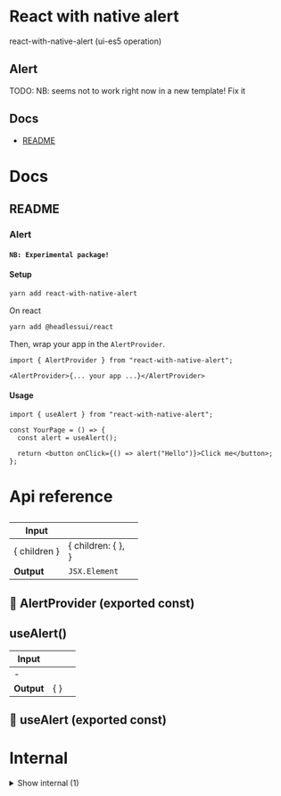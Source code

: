 # React with native alert

react-with-native-alert (ui-es5 operation)


## Alert

TODO: NB: seems not to work right now in a new template! Fix it




## Docs

- [README](#readme)



# Docs

## README

### Alert

#### `NB: Experimental package!`

#### Setup

```bash
yarn add react-with-native-alert
```

On react

```bash
yarn add @headlessui/react
```

Then, wrap your app in the `AlertProvider`.

```tsx
import { AlertProvider } from "react-with-native-alert";

<AlertProvider>{... your app ...}</AlertProvider>
```


#### Usage

```tsx
import { useAlert } from "react-with-native-alert";

const YourPage = () => {
  const alert = useAlert();

  return <button onClick={() => alert("Hello")}>Click me</button>;
};
```


# Api reference

## <AlertProvider />

| Input      |    |    |
| ---------- | -- | -- |
| { children } | { children: {  }, <br /> } |  |
| **Output** | `JSX.Element`   |    |



## 📄 AlertProvider (exported const)

## useAlert()

| Input      |    |    |
| ---------- | -- | -- |
| - | | |
| **Output** | {  }   |    |



## 📄 useAlert (exported const)

# Internal

<details><summary>Show internal (1)</summary>
  
  # 📄 AlertContext (exported const)


  </details>

